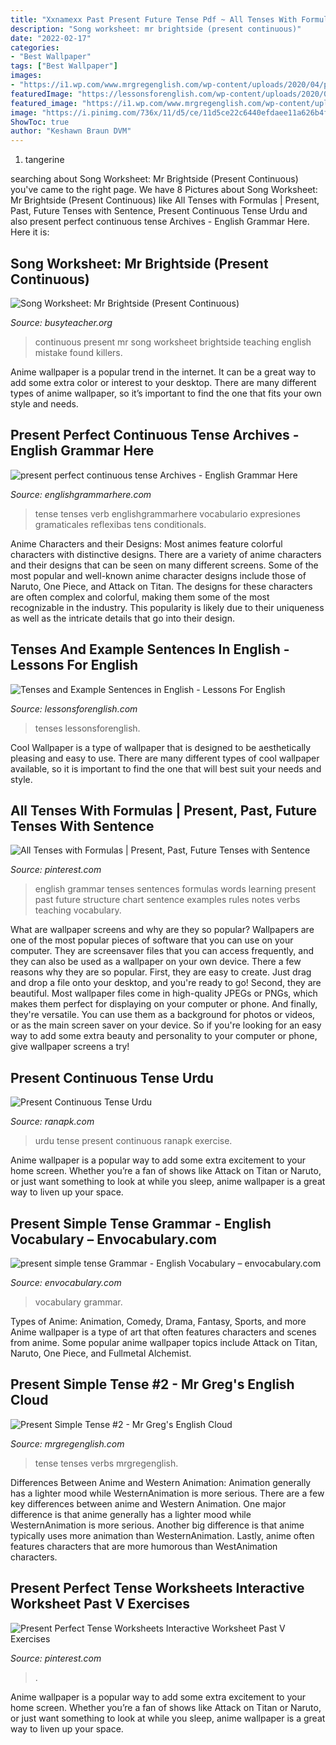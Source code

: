 ```yaml
---
title: "Xxnamexx Past Present Future Tense Pdf ~ All Tenses With Formulas"
description: "Song worksheet: mr brightside (present continuous)"
date: "2022-02-17"
categories:
- "Best Wallpaper"
tags: ["Best Wallpaper"]
images:
- "https://i1.wp.com/www.mrgregenglish.com/wp-content/uploads/2020/04/pt21.png?fit=640%2C838&amp;ssl=1"
featuredImage: "https://lessonsforenglish.com/wp-content/uploads/2020/06/Tenses-and-Example-Sentences-in-English-512x1024.png"
featured_image: "https://i1.wp.com/www.mrgregenglish.com/wp-content/uploads/2020/04/pt21.png?fit=640%2C838&amp;ssl=1"
image: "https://i.pinimg.com/736x/11/d5/ce/11d5ce22c6440efdaee11a626b4f01bb.jpg"
ShowToc: true
author: "Keshawn Braun DVM"
---
```



1. tangerine 

	

		
searching about Song Worksheet: Mr Brightside (Present Continuous) you've came to the right page. We have 8 Pictures about Song Worksheet: Mr Brightside (Present Continuous) like All Tenses with Formulas | Present, Past, Future Tenses with Sentence, Present Continuous Tense Urdu and also present perfect continuous tense Archives - English Grammar Here. Here it is:
		
    
## Song Worksheet: Mr Brightside (Present Continuous)

<img loading=lazy src="https://busyteacher.org/uploads/posts/2014-11/1415880664_act-present-continuous-the-killers-mr-0.png" onerror="this.onerror=null;this.src='https://tse3.mm.bing.net/th?id=OIP.YMlsHJE8QT-3QQvyO8c3qgHaKe&amp;pid=15.1';" alt="Song Worksheet: Mr Brightside (Present Continuous)">

_Source: busyteacher.org_

>continuous present mr song worksheet brightside teaching english mistake found killers. 

	

Anime wallpaper is a popular trend in the internet. It can be a great way to add some extra color or interest to your desktop. There are many different types of anime wallpaper, so it’s important to find the one that fits your own style and needs.

    
## Present Perfect Continuous Tense Archives - English Grammar Here

<img loading=lazy src="https://englishgrammarhere.com/wp-content/uploads/2020/01/Using-The-Present-Perfect-Continuous-Tense-in-English-768x1113.png" onerror="this.onerror=null;this.src='https://tse2.mm.bing.net/th?id=OIP.5A-m4e6rhEih52s1EtA8LwHaKu&amp;pid=15.1';" alt="present perfect continuous tense Archives - English Grammar Here">

_Source: englishgrammarhere.com_

>tense tenses verb englishgrammarhere vocabulario expresiones gramaticales reflexibas tens conditionals. 

	

Anime Characters and their Designs: Most animes feature colorful characters with distinctive designs.
There are a variety of anime characters and their designs that can be seen on many different screens. Some of the most popular and well-known anime character designs include those of Naruto, One Piece, and Attack on Titan. The designs for these characters are often complex and colorful, making them some of the most recognizable in the industry. This popularity is likely due to their uniqueness as well as the intricate details that go into their design.

    
## Tenses And Example Sentences In English - Lessons For English

<img loading=lazy src="https://lessonsforenglish.com/wp-content/uploads/2020/06/Tenses-and-Example-Sentences-in-English-512x1024.png" onerror="this.onerror=null;this.src='https://tse4.mm.bing.net/th?id=OIP.QpBsrW3owbW0d-vl4fY25AHaO0&amp;pid=15.1';" alt="Tenses and Example Sentences in English - Lessons For English">

_Source: lessonsforenglish.com_

>tenses lessonsforenglish. 

	

Cool Wallpaper is a type of wallpaper that is designed to be aesthetically pleasing and easy to use. There are many different types of cool wallpaper available, so it is important to find the one that will best suit your needs and style.

    
## All Tenses With Formulas | Present, Past, Future Tenses With Sentence

<img loading=lazy src="https://i.pinimg.com/736x/6a/56/9e/6a569e82c48860a7c4d3811bea93c9a2.jpg" onerror="this.onerror=null;this.src='https://tse2.mm.bing.net/th?id=OIP.k-4p0byq2DhczFFAJL7P3AHaJ3&amp;pid=15.1';" alt="All Tenses with Formulas | Present, Past, Future Tenses with Sentence">

_Source: pinterest.com_

>english grammar tenses sentences formulas words learning present past future structure chart sentence examples rules notes verbs teaching vocabulary. 

	

What are wallpaper screens and why are they so popular?
Wallpapers are one of the most popular pieces of software that you can use on your computer. They are screensaver files that you can access frequently, and they can also be used as a wallpaper on your own device. There a few reasons why they are so popular. First, they are easy to create. Just drag and drop a file onto your desktop, and you're ready to go! Second, they are beautiful. Most wallpaper files come in high-quality JPEGs or PNGs, which makes them perfect for displaying on your computer or phone. And finally, they're versatile. You can use them as a background for photos or videos, or as the main screen saver on your device. So if you're looking for an easy way to add some extra beauty and personality to your computer or phone, give wallpaper screens a try!

    
## Present Continuous Tense Urdu

<img loading=lazy src="http://www.ranapk.com/upload/images/present-continuous-tense-urdu-42.jpg" onerror="this.onerror=null;this.src='https://tse2.mm.bing.net/th?id=OIP.RBHhBA84OJJVvq_SlMDFmgHaKx&amp;pid=15.1';" alt="Present Continuous Tense Urdu">

_Source: ranapk.com_

>urdu tense present continuous ranapk exercise. 

	

Anime wallpaper is a popular way to add some extra excitement to your home screen. Whether you’re a fan of shows like Attack on Titan or Naruto, or just want something to look at while you sleep, anime wallpaper is a great way to liven up your space.

    
## Present Simple Tense Grammar - English Vocabulary – Envocabulary.com

<img loading=lazy src="https://envocabulary.com/wp-content/uploads/2020/07/Present-Simple-Tense.png" onerror="this.onerror=null;this.src='https://tse4.mm.bing.net/th?id=OIP.cO-ybSQaZCxQLNbesvWiYAHaDF&amp;pid=15.1';" alt="present simple tense Grammar - English Vocabulary – envocabulary.com">

_Source: envocabulary.com_

>vocabulary grammar. 

	

Types of Anime: Animation, Comedy, Drama, Fantasy, Sports, and more
Anime wallpaper is a type of art that often features characters and scenes from anime. Some popular anime wallpaper topics include Attack on Titan, Naruto, One Piece, and Fullmetal Alchemist.

    
## Present Simple Tense #2 - Mr Greg&#039;s English Cloud

<img loading=lazy src="https://i1.wp.com/www.mrgregenglish.com/wp-content/uploads/2020/04/pt21.png?fit=640%2C838&amp;ssl=1" onerror="this.onerror=null;this.src='https://tse1.mm.bing.net/th?id=OIP.UG7gTYsdOoW8AshxTA90QQHaJs&amp;pid=15.1';" alt="Present Simple Tense #2 - Mr Greg&#039;s English Cloud">

_Source: mrgregenglish.com_

>tense tenses verbs mrgregenglish. 

	

Differences Between Anime and Western Animation: Animation generally has a lighter mood while WesternAnimation is more serious.
There are a few key differences between anime and Western Animation. One major difference is that anime generally has a lighter mood while WesternAnimation is more serious. Another big difference is that anime typically uses more animation than WesternAnimation. Lastly, anime often features characters that are more humorous than WestAnimation characters.

    
## Present Perfect Tense Worksheets Interactive Worksheet Past V Exercises

<img loading=lazy src="https://i.pinimg.com/736x/11/d5/ce/11d5ce22c6440efdaee11a626b4f01bb.jpg" onerror="this.onerror=null;this.src='https://tse2.mm.bing.net/th?id=OIP.MedRN7ctISyGLkEHqUC3kAHaKe&amp;pid=15.1';" alt="Present Perfect Tense Worksheets Interactive Worksheet Past V Exercises">

_Source: pinterest.com_

>. 

	

Anime wallpaper is a popular way to add some extra excitement to your home screen. Whether you’re a fan of shows like Attack on Titan or Naruto, or just want something to look at while you sleep, anime wallpaper is a great way to liven up your space.

